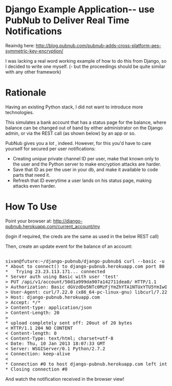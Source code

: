 Django Example Application-- use PubNub to Deliver Real Time Notifications
===========================================================================

Reaindg here: http://blog.pubnub.com/pubnub-adds-cross-platform-aes-symmetric-key-encryption/ 

I was lacking a real word working example of how to do this from Django, so I decided to write one myself.
(- but the proceedings should be quite similar with any other framework)

Rationale
=========

Having an existing Python stack, I did not want to introduce more technologies. 

This simulates a bank account that has a status page for the balance, where balance can be changed out of band by either administrator on the Django admin, or via the REST call (as shown below) by an app or so.

PubNub gives you a *lot* , indeed. However, for this you'd have to care yourself for secured per user
notifications:

* Creating *unique* private channel ID per user, make that known only to the user and the Python server to
  make encryption attacks are harder.
* Save that ID as per the user in your db, and make it available to code parts that need it.
* Refresh that ID everytime a user lands on his status page, making attacks even harder.

How To Use
==========

Point your browser at: http://django-pubnub.herokuapp.com/current_account/my

(login if required, the creds are the same as used in the below REST call)

Then, create an update event for the balance of an account:

<pre>

sivan@future:~/django-pubnub/django-pubnub$ curl --basic -u "test:957431cbfaa05551a59bb087ad4de5370a9e521c4c455b27ba6b06d5cf4068a3" -v -H "Content-type: application/json" -X PUT http://django-pubnub.herokuapp.com/api/v1/account/50d1a999da907a142711dea0/ -d '{"balance" : 2531.5}'
* About to connect() to django-pubnub.herokuapp.com port 80 (#0)
*   Trying 23.23.113.171... connected
* Server auth using Basic with user 'test'
> PUT /api/v1/account/50d1a999da907a142711dea0/ HTTP/1.1
> Authorization: Basic dGVzdDo5NTc0MzFjYmZhYTA1NTUxYTU5YmIwODdhZDRkZTUzNzBhOWU1MjFjNGM0NTViMjdiYTZiMDZkNWNmNDA2OGEz
> User-Agent: curl/7.22.0 (x86_64-pc-linux-gnu) libcurl/7.22.0 OpenSSL/1.0.1 zlib/1.2.3.4 libidn/1.23 librtmp/2.3
> Host: django-pubnub.herokuapp.com
> Accept: */*
> Content-type: application/json
> Content-Length: 20
> 
* upload completely sent off: 20out of 20 bytes
< HTTP/1.1 204 NO CONTENT
< Content-length: 0
< Content-Type: text/html; charset=utf-8
< Date: Thu, 10 Jan 2013 18:07:33 GMT
< Server: WSGIServer/0.1 Python/2.7.2
< Connection: keep-alive
< 
* Connection #0 to host django-pubnub.herokuapp.com left intact
* Closing connection #0
</pre>

And watch the notification received in the browser view!
